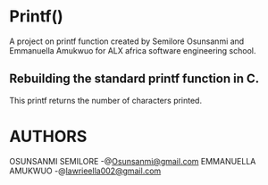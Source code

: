 # Printf()
A project on printf function created by Semilore Osunsanmi and Emmanuella Amukwuo for ALX africa software engineering school.

## Rebuilding the standard printf function in C.
This printf returns the number of characters printed.  

# AUTHORS
OSUNSANMI  SEMILORE -@Osunsanmi@gmail.com
EMMANUELLA  AMUKWUO -@lawrieella002@gmail.com
